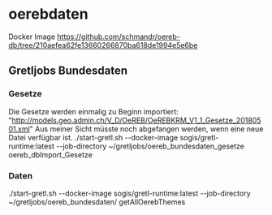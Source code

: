 # oerebdaten

Docker Image
https://github.com/schmandr/oereb-db/tree/210aefea62fe13660266870ba618de1994e5e6be


## Gretljobs Bundesdaten

### Gesetze


Die Gesetze werden einmalig zu Beginn importiert: "http://models.geo.admin.ch/V_D/OeREB/OeREBKRM_V1_1_Gesetze_20180501.xml"
Aus meiner Sicht müsste noch abgefangen werden, wenn eine neue Datei verfügbar ist.
./start-gretl.sh --docker-image sogis/gretl-runtime:latest --job-directory ~/gretljobs/oereb_bundesdaten_gesetze oereb_dbImport_Gesetze

### Daten


./start-gretl.sh --docker-image sogis/gretl-runtime:latest --job-directory ~/gretljobs/oereb_bundesdaten/ getAllOerebThemes

